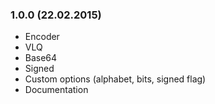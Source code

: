### 1.0.0 (22.02.2015)

* Encoder
* VLQ
* Base64
* Signed
* Custom options (alphabet, bits, signed flag)
* Documentation
